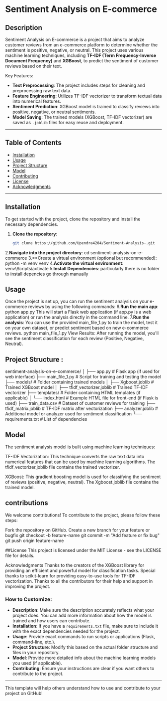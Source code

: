  # Sentiment Analysis on E-commerce

## Description
Sentiment Analysis on E-commerce is a project that aims to analyze customer reviews from an e-commerce platform to determine whether the sentiment is positive, negative, or neutral. This project uses various machine learning techniques, including **TF-IDF (Term Frequency-Inverse Document Frequency)** and **XGBoost**, to predict the sentiment of customer reviews based on their text.

Key Features:
- **Text Preprocessing**: The project includes steps for cleaning and preprocessing raw text data.
- **Feature Engineering**: Utilizes TF-IDF vectorizer to transform textual data into numerical features.
- **Sentiment Prediction**: XGBoost model is trained to classify reviews into positive, negative, or neutral sentiments.
- **Model Saving**: The trained models (XGBoost, TF-IDF vectorizer) are saved as `.joblib` files for easy reuse and deployment.

---

## Table of Contents
- [Installation](#installation)
- [Usage](#usage)
- [Project Structure](#project-structure)
- [Model](#model)
- [Contributing](#contributing)
- [License](#license)
- [Acknowledgments](#acknowledgments)

---

## Installation

To get started with the project, clone the repository and install the necessary dependencies.

1. **Clone the repository**:
   ```bash
   git clone https://github.com/Upendra4204/Sentiment-Analysis-.git
2.**Navigate into the project directory**: 
   cd sentiment-analysis-on-e-commerce
3.**Create a virtual environment (optional but recommended):
   python -m venv venv
4.**Activate the virtual environment**:
   venv\Scripts\activate
5.**Install Dependencies**:
  particularly there is no folder to install depencies go through manually  
 ## Usage
  Once the project is set up, you can run the sentiment analysis on your e-commerce reviews by using the following commands:
 6.**Run the main app**:
   python app.py 
   This will start a Flask web application (if app.py is a web application) or run the analysis directly in the command line. 
  7.**Run the analysis**:
    You can use the provided main_file_1.py to train the model, test it on your own dataset, or predict sentiment based on new e-commerce reviews.
    python main_file_1.py
View Results: After running the model, you'll see the sentiment classification for each review (Positive, Negative, Neutral). 

 ##   Project Structure  :
sentiment-analysis-on-e-commerce/
│
├── app.py                    # Flask app (if used for web interface)
├── main_file_1.py            # Script for training and testing the model
├── models/                   # Folder containing trained models
│   ├── Xgboost.joblib        # Trained XGBoost model
│   ├── tfidf_vectorizer.joblib  # Trained TF-IDF vectorizer
├── templates/                # Folder containing HTML templates (if applicable)
│   └── index.html            # Example HTML file for front-end (if Flask is used)
├── train_data.csv            # Dataset of customer reviews for training
├── tfidf_matrix.joblib       # TF-IDF matrix after vectorization
├── analyzer.joblib           # Additional model or analyzer used for sentiment classification
└── requirements.txt          # List of dependencies
##  Model
The sentiment analysis model is built using machine learning techniques:

TF-IDF Vectorization: This technique converts the raw text data into numerical features that can be used by machine learning algorithms. The tfidf_vectorizer.joblib file contains the trained vectorizer.

XGBoost: This gradient boosting model is used for classifying the sentiment of reviews (positive, negative, neutral). The Xgboost.joblib file contains the trained model.
## contributions 
We welcome contributions! To contribute to the project, please follow these steps:

Fork the repository on GitHub.
Create a new branch for your feature or bugfix 
git checkout -b feature-name
git commit -m "Add feature or fix bug"
git push origin feature-name

##License 
This project is licensed under the MIT License - see the LICENSE file for details. 

Acknowledgments
Thanks to the creators of the XGBoost library for providing an efficient and powerful model for classification tasks.
Special thanks to scikit-learn for providing easy-to-use tools for TF-IDF vectorization.
Thanks to all the contributors for their help and support in improving the project.  


### How to Customize:

- **Description**: Make sure the description accurately reflects what your project does. You can add more information about how the model is trained and how users can contribute.
- **Installation**: If you have a `requirements.txt` file, make sure to include it with the exact dependencies needed for the project.
- **Usage**: Provide exact commands to run scripts or applications (Flask, command-line, etc.).
- **Project Structure**: Modify this based on the actual folder structure and files in your repository.
- **Model**: Provide more detailed info about the machine learning models you used (if applicable).
- **Contributing**: Ensure your instructions are clear if you want others to contribute to the project.

---

This template will help others understand how to use and contribute to your project on GitHub!
